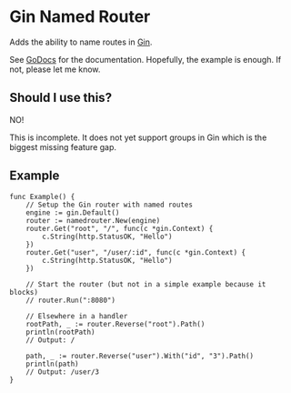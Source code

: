# Gin Named Router

Adds the ability to name routes in [Gin](https://github.com/gin-gonic/).

See [GoDocs](https://pkg.go.dev/github.com/varikin/gin-named-router?tab=doc) for the documentation.
Hopefully, the example is enough.
If not, please let me know.

## Should I use this?

NO!

This is incomplete.
It does not yet support groups in Gin which is the biggest missing feature gap.

## Example

```
func Example() {
	// Setup the Gin router with named routes
	engine := gin.Default()
	router := namedrouter.New(engine)
	router.Get("root", "/", func(c *gin.Context) {
		c.String(http.StatusOK, "Hello")
	})
	router.Get("user", "/user/:id", func(c *gin.Context) {
		c.String(http.StatusOK, "Hello")
	})

	// Start the router (but not in a simple example because it blocks)
	// router.Run(":8080")

	// Elsewhere in a handler
	rootPath, _ := router.Reverse("root").Path()
	println(rootPath)
	// Output: /

	path, _ := router.Reverse("user").With("id", "3").Path()
	println(path)
	// Output: /user/3
}
```